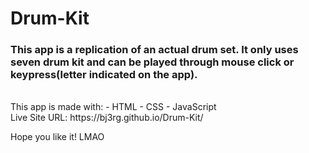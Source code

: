# Drum-Kit

### This app is a replication of an actual drum set. It only uses seven drum kit and can be played through mouse click or keypress(letter indicated on the app).

<br/>
This app is made with:
- HTML
- CSS
- JavaScript

<br/>
Live Site URL:  https://bj3rg.github.io/Drum-Kit/
<br/>

Hope you like it! LMAO
